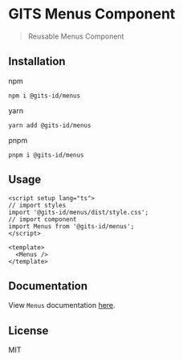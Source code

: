 # GITS Menus Component

> Reusable Menus Component

## Installation

npm

```
npm i @gits-id/menus
```

yarn

```
yarn add @gits-id/menus
```

pnpm

```
pnpm i @gits-id/menus
```

## Usage

```vue
<script setup lang="ts">
// import styles
import '@gits-id/menus/dist/style.css';
// import component
import Menus from '@gits-id/menus';
</script>

<template>
  <Menus />
</template>
```

## Documentation

View `Menus` documentation [here](https://gits-ui.web.app/?path=/story/components-menus--default).

## License

MIT
